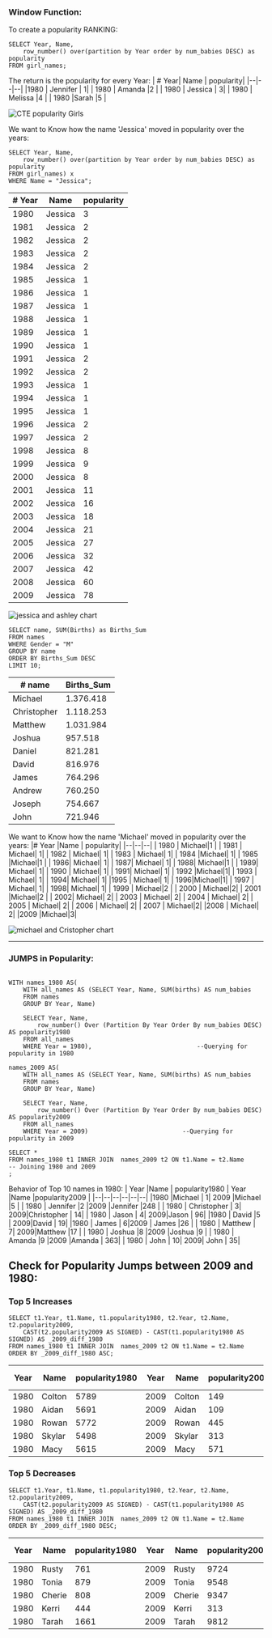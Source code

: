 ### Window Function: 
To create a popularity RANKING: 
```
SELECT Year, Name,
	row_number() over(partition by Year order by num_babies DESC) as popularity
FROM girl_names;
```
The return is the popularity for every Year:
|  # Year| Name	 | popularity|
|--|--|--|
|1980	  |  Jennifer	| 1|
| 1980	 | Amanda	 |2 |
| 1980	 |  Jessica	| 3|
| 1980	 | Melissa	 |4 |
| 1980	 |Sarah	  |5 |

![CTE popularity Girls](https://github.com/mfernandezcean/BabyNames/assets/105746149/6c1ee764-51bf-4e5b-99b7-6e6c0595853d)

We want to Know how the name 'Jessica' moved in popularity over the years:

```
SELECT Year, Name,
	row_number() over(partition by Year order by num_babies DESC) as popularity
FROM girl_names) x 
WHERE Name = "Jessica";
```
|# Year  |Name	  | popularity|
|--|--|--|
| 1980	 | Jessica	 |3 |
| 1981	 | Jessica	  | 2|
| 1982 | Jessica	  | 2|
| 1983 | Jessica	  | 2|
| 1984 |Jessica	   | 2|
| 1985 |Jessica	   |1 |
|  1986| Jessica	  | 1|
|  1987| Jessica	  | 1|
|  1988| Jessica	  |1 |
|  1989| Jessica	  | 1|
| 1990 | Jessica	  | 1|
|  1991| Jessica	  | 2|
| 1992 |Jessica	   |2 |
| 1993 | Jessica	  | 1|
|  1994| Jessica	  | 1|
|1995  | Jessica	  | 1|
|  1996|Jessica	   |2 |
| 1997 |  Jessica	 | 2|
|  1998| Jessica	  | 8|
| 1999 | Jessica	  |9 |
| 2000 | Jessica	  |8 |
| 2001 |Jessica	   |11 |
|  2002| Jessica	  | 16|
| 2003 | Jessica	  | 18|
| 2004 | Jessica	  | 21|
| 2005 | Jessica	  | 27|
| 2006 |  Jessica	 | 32|
| 2007 | Jessica	  |42|
|2008  | Jessica	  | 60|
|2009 |Jessica	   |78 |


![jessica and ashley chart](https://github.com/mfernandezcean/BabyNames/assets/105746149/7e80389c-6539-4e2c-8f16-3bdff68e93da)

```
SELECT name, SUM(Births) as Births_Sum 
FROM names
WHERE Gender = "M"
GROUP BY name
ORDER BY Births_Sum DESC
LIMIT 10;
```
| # name |Births_Sum  |
|--|--|
| Michael	 | 1.376.418 |
| Christopher	 | 1.118.253 |
| Matthew	 |  1.031.984|
|  Joshua	|  957.518|
| Daniel	|  821.281|
| David	| 816.976|
|  James	| 764.296|
| Andrew	 | 760.250 |
| Joseph	 |  754.667|
| John	 | 721.946 |

We want to Know how the name 'Michael' moved in popularity over the years:
|# Year  |Name	  | popularity|
|--|--|--|
| 1980	 | Michael|1 |
| 1981	 | Michael| 1|
| 1982 | Michael| 1|
| 1983 | Michael| 1|
| 1984 |Michael| 1|
| 1985 |Michael|1 |
|  1986| Michael| 1|
|  1987| Michael| 1|
|  1988| Michael|1 |
|  1989| Michael| 1|
| 1990 | Michael| 1|
|  1991| Michael| 1|
| 1992 |Michael|1|
| 1993 | Michael| 1|
|  1994| Michael| 1|
|1995  | Michael| 1|
|  1996|Michael|1|
| 1997 |  Michael| 1|
|  1998| Michael| 1|
| 1999 | Michael|2 |
| 2000 | Michael|2|
| 2001 |Michael|2 |
|  2002| Michael| 2|
| 2003 | Michael| 2|
| 2004 | Michael| 2|
| 2005 | Michael| 2|
| 2006 |  Michael| 2|
| 2007 | Michael|2|
|2008  | Michael| 2|
|2009 |Michael|3|

![michael and Cristopher chart](https://github.com/mfernandezcean/BabyNames/assets/105746149/06e5d67b-e0c5-49a5-8fb6-c56250f16577)

---
### JUMPS in Popularity:

```

WITH names_1980 AS(
	WITH all_names AS (SELECT Year, Name, SUM(births) AS num_babies
	FROM names
	GROUP BY Year, Name) 

	SELECT Year, Name,
		row_number() Over (Partition By Year Order By num_babies DESC) AS popularity1980
	FROM all_names
	WHERE Year = 1980), 							--Querying for popularity in 1980
    
names_2009 AS(
	WITH all_names AS (SELECT Year, Name, SUM(births) AS num_babies
	FROM names
	GROUP BY Year, Name)

	SELECT Year, Name,
		row_number() Over (Partition By Year Order By num_babies DESC) AS popularity2009
	FROM all_names
	WHERE Year = 2009) 							--Querying for popularity in 2009
    
SELECT * 
FROM names_1980 t1 INNER JOIN  names_2009 t2 ON t1.Name = t2.Name 		-- Joining 1980 and 2009
;
```
Behavior of Top 10 names in 1980:
| Year	 |Name	  | popularity1980	| Year	|Name	 |popularity2009 |
|--|--|--|--|--|--|
|1980	  |Michael	  | 1| 2009	|Michael	 |5 |
| 1980	   | Jennifer	 |2 |2009 |Jennifer	  |248 |
| 1980	   |  Christopher	| 3| 2009|Christopher	 | 14|
| 1980	   | Jason	 | 4| 2009|Jason | 96|
|1980	    | David	 |5 | 2009|David	  | 19|
|1980	    | James	 | 6|2009 | James	 |26 |
| 1980	   |  Matthew	| 7| 2009|Matthew	 |17 |
| 1980	   | Joshua	 |8 |2009 |Joshua	  |9 |
| 1980	   | Amanda	 |9 |2009 |Amanda	  | 363|
| 1980	   |  John | 10| 2009| John | 35|

## Check for Popularity Jumps between 2009 and 1980:

### Top 5 Increases

```
SELECT t1.Year, t1.Name, t1.popularity1980, t2.Year, t2.Name, t2.popularity2009,
	CAST(t2.popularity2009 AS SIGNED) - CAST(t1.popularity1980 AS SIGNED) AS _2009_diff_1980
FROM names_1980 t1 INNER JOIN  names_2009 t2 ON t1.Name = t2.Name 
ORDER BY _2009_diff_1980 ASC;
```
| Year	 |Name	  | popularity1980	|Year	 |Name	 | popularity2009	|Increase of | 
|--|--|--|--|--|--|--|
|  1980	|  Colton	| 5789	|2009	 | Colton	| 149	|5640 |
| 1980	 | Aidan	 | 5691	| 2009	|Aidan	 | 109	|5582 |
| 1980	 | Rowan	 |5772	 |2009	 | Rowan	| 445	|5327 |
| 1980	 |Skylar	  | 5498	|2009	 |Skylar	 |313	 |5185 |
| 1980	 | Macy	 | 5615	|2009	 | Macy	| 571	|5044 |

### Top 5 Decreases

```
SELECT t1.Year, t1.Name, t1.popularity1980, t2.Year, t2.Name, t2.popularity2009,
	CAST(t2.popularity2009 AS SIGNED) - CAST(t1.popularity1980 AS SIGNED) AS _2009_diff_1980
FROM names_1980 t1 INNER JOIN  names_2009 t2 ON t1.Name = t2.Name 
ORDER BY _2009_diff_1980 DESC;
```
| Year	 |Name	  | popularity1980	|Year	 |Name	 | popularity2009	|Decrease of | 
|--|--|--|--|--|--|--|
|  1980	|  Rusty	| 761	|2009	 | Rusty	| 9724	|8963|
| 1980	 | Tonia	| 879	| 2009	|Tonia	| 9548	|8669|
| 1980	 | Cherie	|808	|2009	 | Cherie	| 9347	|8539|
| 1980	 |Kerri	| 444	|2009	 |Kerri	|313	 |8279|
| 1980	 | Tarah		 | 1661	|2009	 | Tarah	| 9812	|8151|
